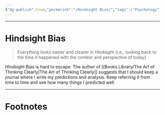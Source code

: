 ```yaml
---
{"dg-publish":true,"permalink":"/Hindsight Bias/","tags":["Psychology"]}
---
```



---
# Hindsight Bias
> Everything looks easier and clearer in Hindsight (i.e., looking back to the time it happened with the context and perspective of today)

HIndsight Bias is hard to escape. The author of [[Books Library/The Art of Thinking Clearly\|The Art of Thinking Clearly]] suggests that I should keep a journal where I write my predictions and analysis. Keep referring it from time to time and see how many things I predicted well.


---
# Footnotes